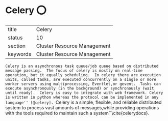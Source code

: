 # Celery :o:


|          |                             |
| -------- | --------------------------- |
| title    | Celery                      | 
| status   | 10                          |
| section  | Cluster Resource Management |
| keywords | Cluster Resource Management |



``Celery is an asynchronous task queue/job queue based on distributed
message passing.  The focus of celery is mostly on real-time
operation, but it equally scheduling.  In celery there are execution
units, called tasks, are executed concurrently on a single or more
worker servers using multiprocessing, Eventlet,or gevent.  Tasks can
execute asynchronously (in the background) or synchronously (wait
until ready).  Celery is easy to integrate with web framework. Celery
is written in python whereas the protocol can be implemented in any
language'' [@celery]. ``Celery is a simple, flexible, and reliable
distributed system to process vast amounts of messages,while providing
operations with the tools required to maintain such a
system``\cite{celerydocs}.



     
